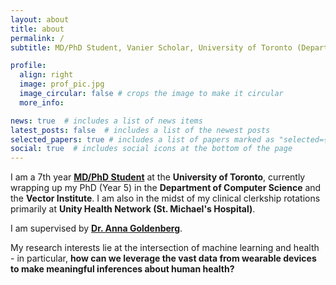 ```yaml
---
layout: about
title: about
permalink: /
subtitle: MD/PhD Student, Vanier Scholar, University of Toronto (Department of Computer Science)

profile:
  align: right
  image: prof_pic.jpg
  image_circular: false # crops the image to make it circular
  more_info: 

news: true  # includes a list of news items
latest_posts: false  # includes a list of the newest posts
selected_papers: true # includes a list of papers marked as "selected={true}"
social: true  # includes social icons at the bottom of the page
---
```


I am a 7th year **[MD/PhD Student](https://md.utoronto.ca/current-student-biographies#nagaraj)** at the **University of Toronto**, currently wrapping up my PhD (Year 5) in the **Department of Computer Science** and the **Vector Institute**. I am also in the midst of my clinical clerkship rotations primarily at **Unity Health Network (St. Michael's Hospital)**. 

I am supervised by **[Dr. Anna Goldenberg](https://goldenberglab.ca/index.html)**.

My research interests lie at the intersection of machine learning and health - in particular, **how can we leverage the vast data from wearable devices to make meaningful inferences about human health?**

